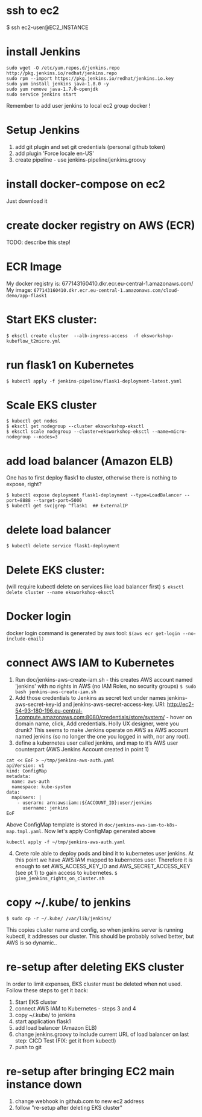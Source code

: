 # ssh to ec2
$ ssh ec2-user@EC2_INSTANCE

# install Jenkins
```
sudo wget -O /etc/yum.repos.d/jenkins.repo http://pkg.jenkins.io/redhat/jenkins.repo
sudo rpm --import https://pkg.jenkins.io/redhat/jenkins.io.key
sudo yum install jenkins java-1.8.0 -y
sudo yum remove java-1.7.0-openjdk
sudo service jenkins start
```
Remember to add user jenkins to local ec2 group docker !

# Setup Jenkins
1. add git plugin and set git credentials (personal github token)
2. add plugin 'Force locale en-US'
3. create pipeline - use jenkins-pipeline/jenkins.groovy

# install docker-compose on ec2
Just download it 

# create docker registry on AWS (ECR)
TODO: describe this step!

# ECR Image
My docker registry is: 677143160410.dkr.ecr.eu-central-1.amazonaws.com/
My image: 
```677143160410.dkr.ecr.eu-central-1.amazonaws.com/cloud-demo/app-flask1```

# Start EKS cluster:
```$ eksctl create cluster  --alb-ingress-access  -f eksworkshop-kubeflow_t2micro.yml```

# run flask1 on Kubernetes
```$ kubectl apply -f jenkins-pipeline/flask1-deployment-latest.yaml```

# Scale EKS cluster
```
$ kubectl get nodes
$ eksctl get nodegroup --cluster eksworkshop-eksctl
$ eksctl scale nodegroup --cluster=eksworkshop-eksctl --name=micro-nodegroup --nodes=3 
```
# add load balancer (Amazon ELB)
One has to first deploy flask1 to cluster, otherwise there is nothing to expose, right?
```
$ kubectl expose deployment flask1-deployment --type=LoadBalancer --port=8888 --target-port=5000
$ kubectl get svc|grep ^flask1  ## ExternalIP
```
# delete load balancer
```$ kubectl delete service flask1-deployment```

# Delete EKS cluster:
(will require kubectl delete on services like load balancer first)
```$ eksctl delete cluster --name eksworkshop-eksctl```

# Docker login
docker login command is generated by aws tool:
```$(aws ecr get-login --no-include-email)```

# connect AWS IAM to Kubernetes
1. Run doc/jenkins-aws-create-iam.sh - this creates AWS account named 'jenkins' with no rights in AWS (no IAM Roles, no security groups)
```$ sudo bash jenkins-aws-create-iam.sh```
2. Add those credentials to Jenkins as secret text under names jenkins-aws-secret-key-id and jenkins-aws-secret-access-key. URI: http://ec2-54-93-180-196.eu-central-1.compute.amazonaws.com:8080/credentials/store/system/ - hover on domain name, click, Add credentials. Holly UX designer, were you drunk?
This seems to make Jenkins operate on AWS as AWS account named jenkins (so no longer the one you logged in with, nor any root).
3. define a kubernetes user called jenkins, and map to it’s AWS user counterpart (AWS Jenkins Account created in point 1)
```
cat << EoF > ~/tmp/jenkins-aws-auth.yaml
apiVersion: v1
kind: ConfigMap
metadata:
  name: aws-auth
  namespace: kube-system
data:
  mapUsers: |
    - userarn: arn:aws:iam::${ACCOUNT_ID}:user/jenkins
      username: jenkins
EoF
```
Above ConfigMap template is stored in `doc/jenkins-aws-iam-to-k8s-map.tmpl.yaml`. Now let's apply ConfigMap generated above
```
kubectl apply -f ~/tmp/jenkins-aws-auth.yaml
```
4. Crete role able to deploy pods and bind it to kubernetes user jenkins. At this point we have AWS IAM mapped to kubernetes user. Therefore it is enough to set AWS_ACCESS_KEY_ID and AWS_SECRET_ACCESS_KEY (see pt 1) to gain access to kubernetes.
```$ give_jenkins_rights_on_cluster.sh```

# copy ~/.kube/ to jenkins
```$ sudo cp -r ~/.kube/ /var/lib/jenkins/```

This copies cluster name and config, so when jenkins server is running kubectl, it addresses our cluster. This should be probably solved better, but AWS is so dynamic..

# re-setup after deleting EKS cluster
In order to limit expenses, EKS cluster must be deleted when not used. Follow these steps to get it back:
1. Start EKS cluster
2. connect AWS IAM to Kubernetes - steps 3 and 4
3. copy ~/.kube/ to jenkins
4. start application flask1
5. add load balancer (Amazon ELB)
6. change jenkins.groovy to include current URL of load balancer on last step: CICD Test (FIX: get it from kubectl)
7. push to git

# re-setup after bringing EC2 main instance down
1. change webhook in github.com to new ec2 address
2. follow "re-setup after deleting EKS cluster"

